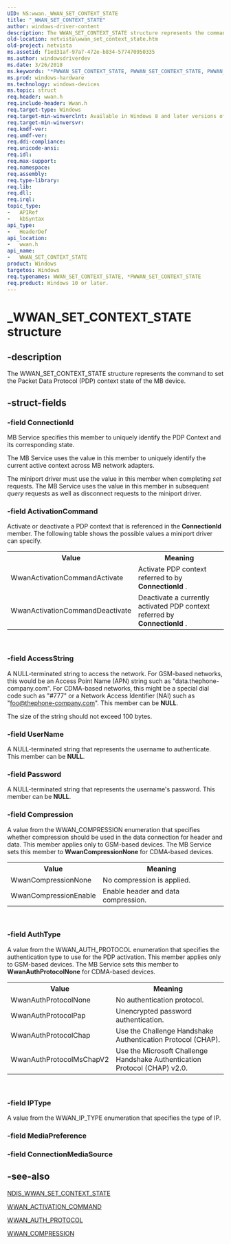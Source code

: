 ```yaml
---
UID: NS:wwan._WWAN_SET_CONTEXT_STATE
title: "_WWAN_SET_CONTEXT_STATE"
author: windows-driver-content
description: The WWAN_SET_CONTEXT_STATE structure represents the command to set the Packet Data Protocol (PDP) context state of the MB device.
old-location: netvista\wwan_set_context_state.htm
old-project: netvista
ms.assetid: f1ed31af-97a7-472e-b834-577470950335
ms.author: windowsdriverdev
ms.date: 3/26/2018
ms.keywords: "*PWWAN_SET_CONTEXT_STATE, PWWAN_SET_CONTEXT_STATE, PWWAN_SET_CONTEXT_STATE structure pointer [Network Drivers Starting with Windows Vista], WWAN_SET_CONTEXT_STATE, WWAN_SET_CONTEXT_STATE structure [Network Drivers Starting with Windows Vista], WwanRef_a4c14223-1c16-4f87-8820-2a45f04bb62d.xml, _WWAN_SET_CONTEXT_STATE, netvista.wwan_set_context_state, wwan/PWWAN_SET_CONTEXT_STATE, wwan/WWAN_SET_CONTEXT_STATE"
ms.prod: windows-hardware
ms.technology: windows-devices
ms.topic: struct
req.header: wwan.h
req.include-header: Wwan.h
req.target-type: Windows
req.target-min-winverclnt: Available in Windows 8 and later versions of Windows.
req.target-min-winversvr: 
req.kmdf-ver: 
req.umdf-ver: 
req.ddi-compliance: 
req.unicode-ansi: 
req.idl: 
req.max-support: 
req.namespace: 
req.assembly: 
req.type-library: 
req.lib: 
req.dll: 
req.irql: 
topic_type:
-	APIRef
-	kbSyntax
api_type:
-	HeaderDef
api_location:
-	wwan.h
api_name:
-	WWAN_SET_CONTEXT_STATE
product: Windows
targetos: Windows
req.typenames: WWAN_SET_CONTEXT_STATE, *PWWAN_SET_CONTEXT_STATE
req.product: Windows 10 or later.
---
```


# _WWAN_SET_CONTEXT_STATE structure


## -description


The WWAN_SET_CONTEXT_STATE structure represents the command to set the Packet Data Protocol (PDP)
  context state of the MB device.


## -struct-fields




### -field ConnectionId

MB Service specifies this member to uniquely identify the PDP Context and its corresponding state.
     

The MB Service uses the value in this member to uniquely identify the current active context across
     MB network adapters.

The miniport driver must use the value in this member when completing 
     <i>set</i> requests. The MB Service uses the value in this member in subsequent 
     <i>query</i> requests as well as disconnect requests to the miniport driver.


### -field ActivationCommand

Activate or deactivate a PDP context that is referenced in the 
     <b>ConnectionId</b> member. The following table shows the possible values a miniport driver can specify.
     

<table>
<tr>
<th>Value</th>
<th>Meaning</th>
</tr>
<tr>
<td>
WwanActivationCommandActivate

</td>
<td>
Activate PDP context referred to by 
        <b>ConnectionId</b> .

</td>
</tr>
<tr>
<td>
WwanActivationCommandDeactivate

</td>
<td>
Deactivate a currently activated PDP context referred by 
        <b>ConnectionId</b> .

</td>
</tr>
</table>
 


### -field AccessString

A NULL-terminated string to access the network. For GSM-based networks, this would be an Access
     Point Name (APN) string such as "data.thephone-company.com". For CDMA-based networks, this might be a
     special dial code such as "#777" or a Network Access Identifier (NAI) such as
     "foo@thephone-company.com". This member can be <b>NULL</b>.
     

The size of the string should not exceed 100 bytes.


### -field UserName

A NULL-terminated string that represents the username to authenticate. This member can be
     <b>NULL</b>.


### -field Password

A NULL-terminated string that represents the username's password. This member can be <b>NULL</b>.


### -field Compression

A value from the WWAN_COMPRESSION enumeration that specifies whether compression should be used in
     the data connection for header and data. This member applies only to GSM-based devices. The MB Service
     sets this member to 
     <b>WwanCompressionNone</b> for CDMA-based devices.
     

<table>
<tr>
<th>Value</th>
<th>Meaning</th>
</tr>
<tr>
<td>
WwanCompressionNone

</td>
<td>
No compression is applied.

</td>
</tr>
<tr>
<td>
WwanCompressionEnable

</td>
<td>
Enable header and data compression.

</td>
</tr>
</table>
 


### -field AuthType

A value from the WWAN_AUTH_PROTOCOL enumeration that specifies the authentication type to use for
     the PDP activation. This member applies only to GSM-based devices. The MB Service sets this member to 
     <b>WwanAuthProtocolNone</b> for CDMA-based devices.
     

<table>
<tr>
<th>Value</th>
<th>Meaning</th>
</tr>
<tr>
<td>
WwanAuthProtocolNone

</td>
<td>
No authentication protocol.

</td>
</tr>
<tr>
<td>
WwanAuthProtocolPap

</td>
<td>
Unencrypted password authentication.

</td>
</tr>
<tr>
<td>
WwanAuthProtocolChap

</td>
<td>
Use the Challenge Handshake Authentication Protocol (CHAP).

</td>
</tr>
<tr>
<td>
WwanAuthProtocolMsChapV2

</td>
<td>
Use the Microsoft Challenge Handshake Authentication Protocol (CHAP) v2.0.

</td>
</tr>
</table>
 


### -field IPType

A value from the WWAN_IP_TYPE enumeration that specifies the type of IP.


### -field MediaPreference

 


### -field ConnectionMediaSource

 




## -see-also




<a href="https://msdn.microsoft.com/library/windows/hardware/ff567920">NDIS_WWAN_SET_CONTEXT_STATE</a>



<a href="https://msdn.microsoft.com/library/windows/hardware/ff571196">WWAN_ACTIVATION_COMMAND</a>



<a href="https://msdn.microsoft.com/library/windows/hardware/ff571198">WWAN_AUTH_PROTOCOL</a>



<a href="https://msdn.microsoft.com/library/windows/hardware/ff571200">WWAN_COMPRESSION</a>
 

 

